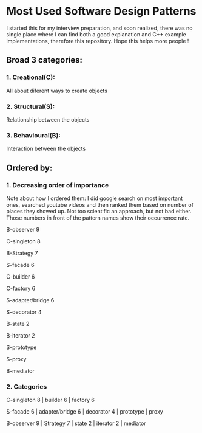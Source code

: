 # Most Used Software Design Patterns
I started this for my interview preparation, and soon realized, there was no single place where I can find both a good explanation and C++ example implementations, therefore this repository. Hope this helps more people !

## Broad 3 categories:
### 1. Creational(C):
All about diferent ways to create objects
### 2. Structural(S):
Relationship between the objects
### 3. Behavioural(B):
Interaction between the objects


## Ordered by:
### 1. Decreasing order of importance
Note about how I ordered them: I did google search on most important ones, searched youtube videos and then ranked them based on number of places they showed up. Not too scientific an approach, but not bad either. Those numbers in front of the pattern names show their occurrence rate.

B-observer 9

C-singleton 8

B-Strategy 7

S-facade 6

C-builder 6

C-factory 6

S-adapter/bridge 6

S-decorator 4

B-state 2

B-iterator 2

S-prototype

S-proxy

B-mediator

### 2. Categories
C-singleton 8 | builder 6 | factory 6

S-facade 6 | adapter/bridge 6 | decorator 4 | prototype | proxy

B-observer 9 | Strategy 7 | state 2 | iterator 2 | mediator